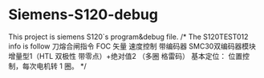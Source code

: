 # Siemens-S120-debug
This project is siemens S120`s program&amp;debug file. 
/* The S120TEST012  info is follow
刀熔合闸指令  FOC  矢量  速度控制 带编码器 
 SMC30双编码器模块   
 增量型1（HTL 双极性 带零点）+绝对值2 （多圈  格雷码）
基本定位：
 位置控制，每次电机转  1  圈。 */

